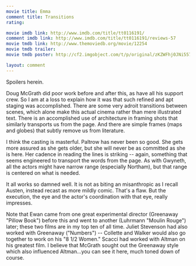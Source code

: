 ```yaml
---
movie title: Emma
comment title: Transitions
rating: 

movie imdb link: http://www.imdb.com/title/tt0116191/
comment imdb link: http://www.imdb.com/title/tt0116191/reviews-57
movie tmdb link: http://www.themoviedb.org/movie/12254
movie tmdb trailer: 
movie tmdb poster: http://cf2.imgobject.com/t/p/original/zKZWFhj0JNi557TLecv0dqQwy9T.jpg

layout: comment
---
```


Spoilers herein.

Doug McGrath did poor work before and after this, as have all his support crew. So I am at a loss to explain how it was that such refined and apt staging was accomplished. There are some very adroit transitions between scenes, which alone make this actual cinema rather than mere illustrated text. There is an accomplished use of architecture in framing shots that similarly transports us from the page. And there are simple frames (maps and globes) that subtly remove us from literature.

I think the casting is masterful. Paltrow has never been so good. She gets more assured as she gets older, but she will never be as committed as she is here. Her cadence in reading the lines is striking -- again, something that seems engineered to transport the words from the page. As with Gwyneth, all the actors might have narrow range (especially Northam), but that range is centered on what is needed.

It all works so damned well. It is not as biting an misanthropic as I recall Austen, instead recast as more mildly comic. That's a flaw. But the execution, the eye and the actor's coordination with that eye, really impresses.

Note that Ewan came from one great experimental director (Greenaway "Pillow Book") before this and went to another (Luhrmann "Moulin Rouge") later; these two films are in my top ten of all time. Juliet Stevenson had also worked with Greenaway ("Numbers") -- Collette and Walker would also go together to work on his "8 1/2 Women." Scacci had worked with Altman on his greatest film. I believe that McGrath sought out the Greenaway style which also influenced Altman...you can see it here, much toned down of course.